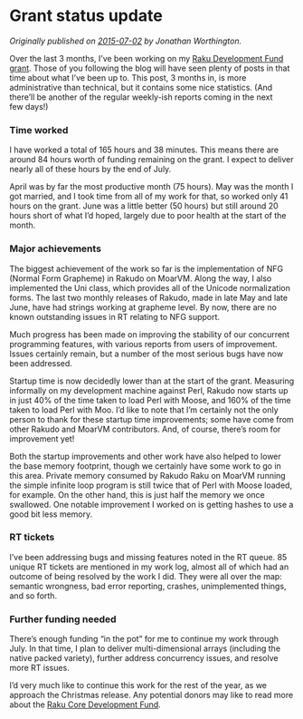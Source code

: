 # Grant status update
    
*Originally published on [2015-07-02](https://6guts.wordpress.com/2015/07/02/grant-status-update/) by Jonathan Worthington.*

Over the last 3 months, I’ve been working on my [Raku Development Fund grant](http://news.perlfoundation.org/2015/04/grant-proposal-perl-6-release.html). Those of you following the blog will have seen plenty of posts in that time about what I’ve been up to. This post, 3 months in, is more administrative than technical, but it contains some nice statistics. (And there’ll be another of the regular weekly-ish reports coming in the next few days!)

### Time worked

I have worked a total of 165 hours and 38 minutes. This means there are around 84 hours worth of funding remaining on the grant. I expect to deliver nearly all of these hours by the end of July.

April was by far the most productive month (75 hours). May was the month I got married, and I took time from all of my work for that, so worked only 41 hours on the grant. June was a little better (50 hours) but still around 20 hours short of what I’d hoped, largely due to poor health at the start of the month.

### Major achievements

The biggest achievement of the work so far is the implementation of NFG (Normal Form Grapheme) in Rakudo on MoarVM. Along the way, I also implemented the Uni class, which provides all of the Unicode normalization forms. The last two monthly releases of Rakudo, made in late May and late June, have had strings working at grapheme level. By now, there are no known outstanding issues in RT relating to NFG support.

Much progress has been made on improving the stability of our concurrent programming features, with various reports from users of improvement. Issues certainly remain, but a number of the most serious bugs have now been addressed.

Startup time is now decidedly lower than at the start of the grant. Measuring informally on my development machine against Perl, Rakudo now starts up in just 40% of the time taken to load Perl with Moose, and 160% of the time taken to load Perl with Moo. I’d like to note that I’m certainly not the only person to thank for these startup time improvements; some have come from other Rakudo and MoarVM contributors. And, of course, there’s room for improvement yet!

Both the startup improvements and other work have also helped to lower the base memory footprint, though we certainly have some work to go in this area. Private memory consumed by Rakudo Raku on MoarVM running the simple infinite loop program is still twice that of Perl with Moose loaded, for example. On the other hand, this is just half the memory we once swallowed. One notable improvement I worked on is getting hashes to use a good bit less memory.

### RT tickets

I’ve been addressing bugs and missing features noted in the RT queue. 85 unique RT tickets are mentioned in my work log, almost all of which had an outcome of being resolved by the work I did. They were all over the map: semantic wrongness, bad error reporting, crashes, unimplemented things, and so forth.

### Further funding needed

There’s enough funding “in the pot” for me to continue my work through July. In that time, I plan to deliver multi-dimensional arrays (including the native packed variety), further address concurrency issues, and resolve more RT issues.

I’d very much like to continue this work for the rest of the year, as we approach the Christmas release. Any potential donors may like to read more about the [Raku Core Development Fund](http://news.perlfoundation.org/2015/04/grant-proposal-perl-6-release.html).
